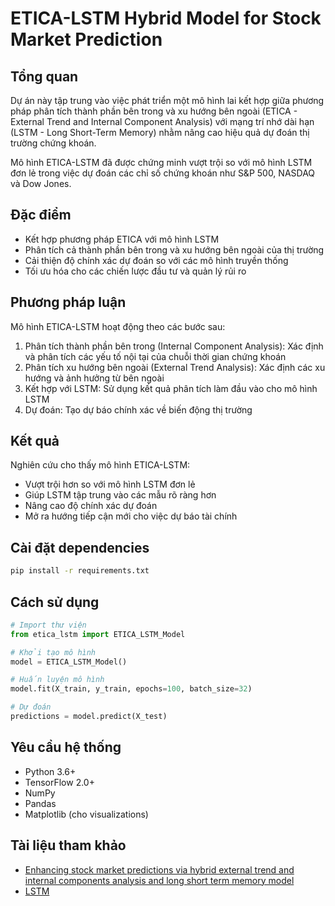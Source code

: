 # ETICA-LSTM Hybrid Model for Stock Market Prediction

## Tổng quan

Dự án này tập trung vào việc phát triển một mô hình lai kết hợp giữa phương pháp phân tích thành phần bên trong và xu hướng bên ngoài (ETICA - External Trend and Internal Component Analysis) với mạng trí nhớ dài hạn (LSTM - Long Short-Term Memory) nhằm nâng cao hiệu quả dự đoán thị trường chứng khoán.

Mô hình ETICA-LSTM đã được chứng minh vượt trội so với mô hình LSTM đơn lẻ trong việc dự đoán các chỉ số chứng khoán như S&P 500, NASDAQ và Dow Jones.

## Đặc điểm

-   Kết hợp phương pháp ETICA với mô hình LSTM
-   Phân tích cả thành phần bên trong và xu hướng bên ngoài của thị trường
-   Cải thiện độ chính xác dự đoán so với các mô hình truyền thống
-   Tối ưu hóa cho các chiến lược đầu tư và quản lý rủi ro

## Phương pháp luận

Mô hình ETICA-LSTM hoạt động theo các bước sau:

1. Phân tích thành phần bên trong (Internal Component Analysis): Xác định và phân tích các yếu tố nội tại của chuỗi thời gian chứng khoán
2. Phân tích xu hướng bên ngoài (External Trend Analysis): Xác định các xu hướng và ảnh hưởng từ bên ngoài
3. Kết hợp với LSTM: Sử dụng kết quả phân tích làm đầu vào cho mô hình LSTM
4. Dự đoán: Tạo dự báo chính xác về biến động thị trường

## Kết quả

Nghiên cứu cho thấy mô hình ETICA-LSTM:

-   Vượt trội hơn so với mô hình LSTM đơn lẻ
-   Giúp LSTM tập trung vào các mẫu rõ ràng hơn
-   Nâng cao độ chính xác dự đoán
-   Mở ra hướng tiếp cận mới cho việc dự báo tài chính

## Cài đặt dependencies

```bash
pip install -r requirements.txt
```

## Cách sử dụng

```python
# Import thư viện
from etica_lstm import ETICA_LSTM_Model

# Khởi tạo mô hình
model = ETICA_LSTM_Model()

# Huấn luyện mô hình
model.fit(X_train, y_train, epochs=100, batch_size=32)

# Dự đoán
predictions = model.predict(X_test)
```

## Yêu cầu hệ thống

-   Python 3.6+
-   TensorFlow 2.0+
-   NumPy
-   Pandas
-   Matplotlib (cho visualizations)

## Tài liệu tham khảo

-   [Enhancing stock market predictions via hybrid external trend and internal components analysis and long short term memory model](https://www.sciencedirect.com/science/article/pii/S1319157824003410)
-   [LSTM](https://viblo.asia/p/tim-hieu-lstm-bi-quyet-giu-thong-tin-lau-dai-hieu-qua-MG24BaezVz3)
